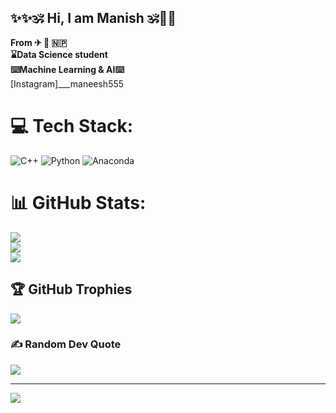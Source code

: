 ## ✨✨🕉 Hi, I am Manish 🕉💫💫

**From ✈ 💒 🇳🇵<br/>**
**⌛Data Science student<br/>
⌨️Machine Learning & AI⌨️<br/>**
[Instagram]___maneesh555


# 💻 Tech Stack:
![C++](https://img.shields.io/badge/c++-%2300599C.svg?style=for-the-badge&logo=c%2B%2B&logoColor=white) ![Python](https://img.shields.io/badge/python-3670A0?style=for-the-badge&logo=python&logoColor=ffdd54) ![Anaconda](https://img.shields.io/badge/Anaconda-%2344A833.svg?style=for-the-badge&logo=anaconda&logoColor=white)
# 📊 GitHub Stats:
![](https://github-readme-stats.vercel.app/api?username=whynotavailable111&theme=merko&hide_border=false&include_all_commits=false&count_private=false)<br/>
![](https://nirzak-streak-stats.vercel.app/?user=whynotavailable111&theme=merko&hide_border=false)<br/>
![](https://github-readme-stats.vercel.app/api/top-langs/?username=whynotavailable111&theme=merko&hide_border=false&include_all_commits=false&count_private=false&layout=compact)

## 🏆 GitHub Trophies
![](https://github-profile-trophy.vercel.app/?username=whynotavailable111&theme=radical&no-frame=false&no-bg=true&margin-w=4)

### ✍️ Random Dev Quote
![](https://quotes-github-readme.vercel.app/api?type=horizontal&theme=radical)

---
[![](https://visitcount.itsvg.in/api?id=whynotavailable111&icon=0&color=0)](https://visitcount.itsvg.in)

<!-- Proudly created with GPRM ( https://gprm.itsvg.in ) -->
